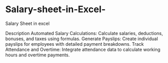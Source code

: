 # Salary-sheet-in-Excel-

Salary Sheet in excel 

Description
Automated Salary Calculations: Calculate salaries, deductions, bonuses, and taxes using formulas.
Generate Payslips: Create individual payslips for employees with detailed payment breakdowns.
Track Attendance and Overtime: Integrate attendance data to calculate working hours and overtime payments.
